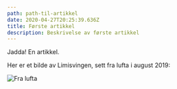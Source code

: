 ```yaml
---
path: path-til-artikkel
date: 2020-04-27T20:25:39.636Z
title: Første artikkel
description: Beskrivelse av første artikkel
---
```

Jadda! En artikkel.

Her er et bilde av Limisvingen, sett fra lufta i august 2019:

![Fra lufta](assets/limisvingen-by-air-2.jpg)